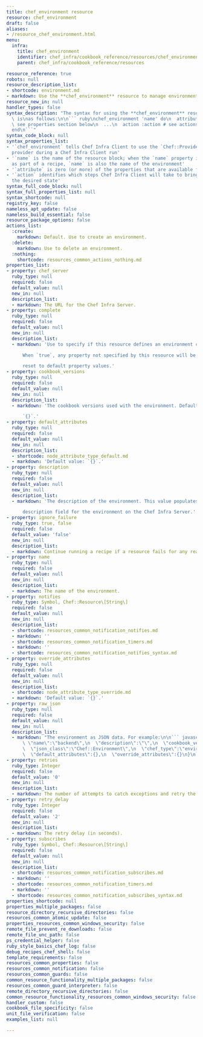```yaml
---
title: chef_environment resource
resource: chef_environment
draft: false
aliases:
- /resource_chef_environment.html
menu:
  infra:
    title: chef_environment
    identifier: chef_infra/cookbook_reference/resources/chef_environment chef_environment
    parent: chef_infra/cookbook_reference/resources

resource_reference: true
robots: null
resource_description_list:
- shortcode: environment.md
- markdown: Use the **chef_environment** resource to manage environments.
resource_new_in: null
handler_types: false
syntax_description: "The syntax for using the **chef_environment** resource in a recipe\
  \ is\nas follows:\n\n``` ruby\nchef_environment 'name' do\n  attribute 'value' #\
  \ see properties section below\n  ...\n  action :action # see actions section below\n\
  end\n```"
syntax_code_block: null
syntax_properties_list:
- '`chef_environment` tells Chef Infra Client to use the `Chef::Provider::ChefEnvironment`
  provider during a Chef Infra Client run'
- '`name` is the name of the resource block; when the `name` property is not specified
  as part of a recipe, `name` is also the name of the environment'
- '`attribute` is zero (or more) of the properties that are available for this resource'
- '`action` identifies which steps Chef Infra Client will take to bring the node into
  the desired state'
syntax_full_code_block: null
syntax_full_properties_list: null
syntax_shortcode: null
registry_key: false
nameless_apt_update: false
nameless_build_essential: false
resource_package_options: false
actions_list:
  :create:
    markdown: Default. Use to create an environment.
  :delete:
    markdown: Use to delete an environment.
  :nothing:
    shortcode: resources_common_actions_nothing.md
properties_list:
- property: chef_server
  ruby_type: null
  required: false
  default_value: null
  new_in: null
  description_list:
  - markdown: The URL for the Chef Infra Server.
- property: complete
  ruby_type: null
  required: false
  default_value: null
  new_in: null
  description_list:
  - markdown: 'Use to specify if this resource defines an environment completely.

      When `true`, any property not specified by this resource will be

      reset to default property values.'
- property: cookbook_versions
  ruby_type: null
  required: false
  default_value: null
  new_in: null
  description_list:
  - markdown: 'The cookbook versions used with the environment. Default value:

      `{}`.'
- property: default_attributes
  ruby_type: null
  required: false
  default_value: null
  new_in: null
  description_list:
  - shortcode: node_attribute_type_default.md
  - markdown: 'Default value: `{}`.'
- property: description
  ruby_type: null
  required: false
  default_value: null
  new_in: null
  description_list:
  - markdown: 'The description of the environment. This value populates the

      description field for the environment on the Chef Infra Server.'
- property: ignore_failure
  ruby_type: true, false
  required: false
  default_value: 'false'
  new_in: null
  description_list:
  - markdown: Continue running a recipe if a resource fails for any reason.
- property: name
  ruby_type: null
  required: false
  default_value: null
  new_in: null
  description_list:
  - markdown: The name of the environment.
- property: notifies
  ruby_type: Symbol, Chef::Resource\[String\]
  required: false
  default_value: null
  new_in: null
  description_list:
  - shortcode: resources_common_notification_notifies.md
  - markdown: ''
  - shortcode: resources_common_notification_timers.md
  - markdown: ''
  - shortcode: resources_common_notification_notifies_syntax.md
- property: override_attributes
  ruby_type: null
  required: false
  default_value: null
  new_in: null
  description_list:
  - shortcode: node_attribute_type_override.md
  - markdown: 'Default value: `{}`.'
- property: raw_json
  ruby_type: null
  required: false
  default_value: null
  new_in: null
  description_list:
  - markdown: "The environment as JSON data. For example:\n\n``` javascript\n{\n \
      \ \"name\":\"backend\",\n  \"description\":\"\",\n  \"cookbook_versions\":{},\n\
      \  \"json_class\":\"Chef::Environment\",\n  \"chef_type\":\"environment\",\n\
      \  \"default_attributes\":{},\n  \"override_attributes\":{}\n}\n```"
- property: retries
  ruby_type: Integer
  required: false
  default_value: '0'
  new_in: null
  description_list:
  - markdown: The number of attempts to catch exceptions and retry the resource.
- property: retry_delay
  ruby_type: Integer
  required: false
  default_value: '2'
  new_in: null
  description_list:
  - markdown: The retry delay (in seconds).
- property: subscribes
  ruby_type: Symbol, Chef::Resource\[String\]
  required: false
  default_value: null
  new_in: null
  description_list:
  - shortcode: resources_common_notification_subscribes.md
  - markdown: ''
  - shortcode: resources_common_notification_timers.md
  - markdown: ''
  - shortcode: resources_common_notification_subscribes_syntax.md
properties_shortcode: null
properties_multiple_packages: false
resource_directory_recursive_directories: false
resources_common_atomic_update: false
properties_resources_common_windows_security: false
remote_file_prevent_re_downloads: false
remote_file_unc_path: false
ps_credential_helper: false
ruby_style_basics_chef_log: false
debug_recipes_chef_shell: false
template_requirements: false
resources_common_properties: false
resources_common_notification: false
resources_common_guards: false
common_resource_functionality_multiple_packages: false
resources_common_guard_interpreter: false
remote_directory_recursive_directories: false
common_resource_functionality_resources_common_windows_security: false
handler_custom: false
cookbook_file_specificity: false
unit_file_verification: false
examples_list: null

---
```

